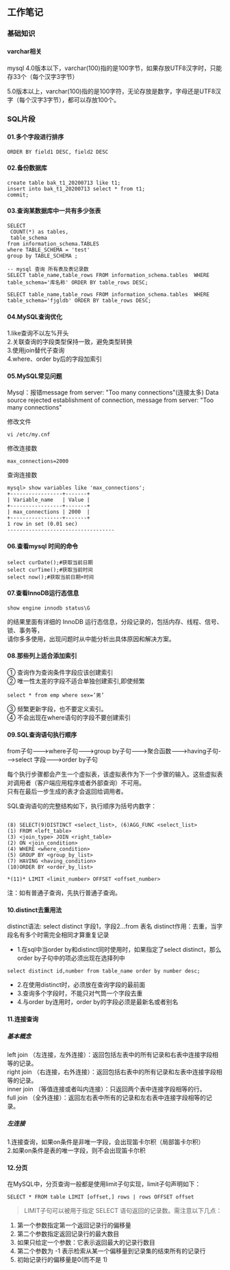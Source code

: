 ## 工作笔记

### 基础知识

#### varchar相关

mysql 4.0版本以下，varchar(100)指的是100字节，如果存放UTF8汉字时，只能存33个（每个汉字3字节）

5.0版本以上，varchar(100)指的是100字符，无论存放是数字，字母还是UTF8汉字（每个汉字3字节），都可以存放100个。

### SQL片段

#### 01.多个字段进行排序

````shell script
ORDER BY field1 DESC, field2 DESC
````

#### 02.备份数据库

````shell script
create table bak_t1_20200713 like t1;
insert into bak_t1_20200713 select * from t1;
commit;
````

#### 03.查询某数据库中一共有多少张表

````shell script
SELECT
 COUNT(*) as tables,
 table_schema
from information_schema.TABLES
where TABLE_SCHEMA = 'test'
group by TABLE_SCHEMA ;

-- mysql 查询 所有表及表记录数
SELECT table_name,table_rows FROM information_schema.tables  WHERE table_schema='库名称' ORDER BY table_rows DESC;

SELECT table_name,table_rows FROM information_schema.tables  WHERE table_schema='fjgldb' ORDER BY table_rows DESC;
````

#### 04.MySQL查询优化

1.like查询不以左%开头  
2.关联查询的字段类型保持一致，避免类型转换  
3.使用join替代子查询  
4.where、order by后的字段加索引

#### 05.MySQL常见问题
Mysql：报错message from server: "Too many connections"(连接太多)
Data source rejected establishment of connection,  message from server: "Too many connections"

修改文件

````shell script
vi /etc/my.cnf
````

修改连接数

````shell script
max_connections=2000
````

查询连接数

````shell script
mysql> show variables like 'max_connections';
+-----------------+-------+
| Variable_name   | Value |
+-----------------+-------+
| max_connections | 2000  |
+-----------------+-------+
1 row in set (0.01 sec)
-----------------------------------
````

#### 06.查看mysql 时间的命令

````shell script
select curDate();#获取当前日期  
select curTime();#获取当前时间        
select now();#获取当前日期+时间
````

#### 07.查看InnoDB运行态信息

````shell script
show engine innodb status\G 
````

的结果里面有详细的 InnoDB 运行态信息，分段记录的，包括内存、线程、信号、锁、事务等，  
请你多多使用，出现问题时从中能分析出具体原因和解决方案。

#### 08.那些列上适合添加索引

① 查询作为查询条件字段应该创建索引  
② 唯一性太差的字段不适合单独创建索引,即使频繁  

````shell script
select * from emp where sex=’男’
````

③ 频繁更新字段，也不要定义索引。  
④ 不会出现在where语句的字段不要创建索引

#### 09.SQL查询语句执行顺序

from子句--->where子句--->group by子句--->聚合函数--->having子句--->select 字段--->order by子句

每个执行步骤都会产生一个虚拟表，该虚拟表作为下一个步骤的输入。这些虚拟表对调用者（客户端应用程序或者外部查询）不可用。  
只有在最后一步生成的表才会返回给调用者。

SQL查询语句的完整结构如下，执行顺序为括号内数字：

````shell script

(8) SELECT(9)DISTINCT <select_list>, (6)AGG_FUNC <select_list>
(1) FROM <left_table>
(3) <join_type> JOIN <right_table>
(2) ON <join_condition>
(4) WHERE <where_condition>
(5) GROUP BY <group_by_list>
(7) HAVING <having_condition>
(10)ORDER BY <order_by_list>

*(11)* LIMIT <limit_number> OFFSET <offset_number>
````

注：如有普通子查询，先执行普通子查询。

#### 10.distinct去重用法

distinct语法: select distinct 字段1，字段2...from 表名
distinct作用：去重，当字段名有多个时需完全相同才算重复记录

+ 1.在sql中当order by和distinct同时使用时，如果指定了select distinct，那么order by子句中的项必须出现在选择列中

````shell script
select distinct id,number from table_name order by number desc;
````

+ 2.在使用distinct时，必须放在查询字段的最前面
+ 3.查询多个字段时，不能只对气筒一个字段去重
+ 4.与order by连用时，order by的字段必须是最新名或者别名

#### 11.连接查询

##### 基本概念

left join （左连接，左外连接）：返回包括左表中的所有记录和右表中连接字段相等的记录。  
right join （右连接，右外连接）：返回包括右表中的所有记录和左表中连接字段相等的记录。  
inner join （等值连接或者叫内连接）：只返回两个表中连接字段相等的行。  
full join （全外连接）：返回左右表中所有的记录和左右表中连接字段相等的记录。

##### 左连接

1.连接查询，如果on条件是非唯一字段，会出现笛卡尔积（局部笛卡尔积）  
2.如果on条件是表的唯一字段，则不会出现笛卡尔积

#### 12.分页

在MySQL中，分页查询一般都是使用limit子句实现，limit子句声明如下：

````
SELECT * FROM table LIMIT [offset,] rows | rows OFFSET offset
````

> LIMIT子句可以被用于指定 SELECT 语句返回的记录数。需注意以下几点：

1. 第一个参数指定第一个返回记录行的偏移量
2. 第二个参数指定返回记录行的最大数目
3. 如果只给定一个参数：它表示返回最大的记录行数目
4. 第二个参数为 -1 表示检索从某一个偏移量到记录集的结束所有的记录行
5. 初始记录行的偏移量是0(而不是 1)
